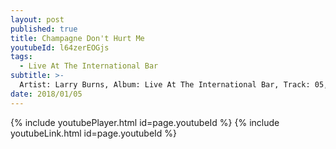 ```yaml
---
layout: post
published: true
title: Champagne Don't Hurt Me
youtubeId: l64zerEOGjs
tags:
  - Live At The International Bar
subtitle: >-
  Artist: Larry Burns, Album: Live At The International Bar, Track: 05, Title: Champagne Don't Hurt Me
date: 2018/01/05
---
```

{% include youtubePlayer.html id=page.youtubeId %}
{% include youtubeLink.html id=page.youtubeId %}